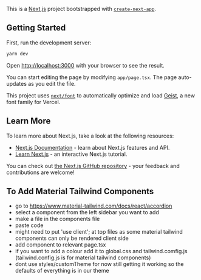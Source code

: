 This is a [Next.js](https://nextjs.org) project bootstrapped with [`create-next-app`](https://nextjs.org/docs/app/api-reference/cli/create-next-app).

## Getting Started

First, run the development server:

```bash
yarn dev
```

Open [http://localhost:3000](http://localhost:3000) with your browser to see the result.

You can start editing the page by modifying `app/page.tsx`. The page auto-updates as you edit the file.

This project uses [`next/font`](https://nextjs.org/docs/app/building-your-application/optimizing/fonts) to automatically optimize and load [Geist](https://vercel.com/font), a new font family for Vercel.

## Learn More

To learn more about Next.js, take a look at the following resources:

- [Next.js Documentation](https://nextjs.org/docs) - learn about Next.js features and API.
- [Learn Next.js](https://nextjs.org/learn) - an interactive Next.js tutorial.

You can check out [the Next.js GitHub repository](https://github.com/vercel/next.js) - your feedback and contributions are welcome!


## To Add Material Tailwind Components
 - go to https://www.material-tailwind.com/docs/react/accordion 
 - select a component from the left sidebar you want to add 
 - make a file in the components file 
 - paste code 
 - might need to put 'use client'; at top files as some material tailwind components can only be rendered client side
 - add component to relevant page.tsx
 - if you want to add a colour add it to global.css and tailwind.comfig.js (tailwind.config.js is for material tailwind components)
 - dont use styles/customTheme for now still getting it working so the defaults of everything is in our theme